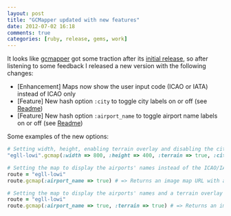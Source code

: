 ```yaml
---
layout: post
title: "GCMapper updated with new features"
date: 2012-07-02 16:18
comments: true
categories: [ruby, release, gems, work]
---
```


It looks like [gcmapper](https://rubygems.org/gems/gcmapper) got some traction after its
[initial release](/blog/2012/07/02/gcmapper-a-ruby-gem-for-generating-great-circle-maps/),
so after listening to some feedback I released a new version with the following changes:

* [Enhancement] Maps now show the user input code (ICAO or IATA) instead of ICAO only
* [Feature] New hash option `:city` to toggle city labels on or off (see [Readme](https://github.com/tarakanbg/gcmapper#usage))
* [Feature] New hash option `:airport_name` to toggle airport name labels on or off (see [Readme](https://github.com/tarakanbg/gcmapper#usage))

Some examples of the new options:

```ruby
# Setting width, height, enabling terrain overlay and disabling the city labels:
"egll-lowi".gcmap(:width => 800, :height => 400, :terrain => true, :city => false) # => Returns an image map URL with set width, height and terrain, with city labels disabled

# Setting the map to display the airports' names instead of the ICAO/IATA codes
route = "egll-lowi"
route.gcmap(:airport_name => true) # => Returns an image map URL with airport names displayed

# Setting the map to display the airports' names and a terrain overlay
route = "egll-lowi"
route.gcmap(:airport_name => true, :terrain => true) # => Returns an image map URL with airport names and terrain displayed
```

